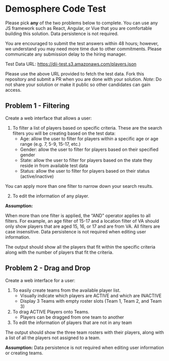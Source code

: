 # Demosphere Code Test
Please pick **any** of the two problems below to complete. You can use any JS framework such as React, Angular, or Vue that you are comfortable building this solution. Data persistence is not required.

You are encouraged to submit the test answers within 48 hours; however, we understand you may need more time due to other commitments. Please communicate any submission delay to the hiring manager.

Test Data URL: https://dii-test.s3.amazonaws.com/players.json

Please use the above URL provided to fetch the test data. Fork this repository and submit a PR when you are done with your solution. _Note_: Do not share your solution or make it public so other candidates can gain access.

## Problem 1 - Filtering
Create a web interface that allows a user:

1. To filter a list of players based on specific criteria. These are the search filters you will be creating based on the test data:
    - Age: allow the user to filter for players within a specific age or age range (e.g. 7, 5-9, 15-17, etc.)
    - Gender: allow the user to filter for players based on their specified gender
    - State:  allow the user to filter for players based on the state they reside in from available test data
    - Status:  allow the user to filter for players based on their status (active/inactive)

You can apply more than one filter to narrow down your search results.

2. To edit the information of any player. 

**Assumption:**

When more than one filter is applied, the “AND” operator applies to all filters. For example, an age filter of 15-17 and a location filter of VA should only show players that are aged 15, 16, or 17 and are from VA.  All filters are case insensitive. Data persistence is not required when editing user information.

The output should show all the players that fit within the specific criteria along with the number of players that fit the criteria.


## Problem 2 - Drag and Drop
Create a web interface for a user: 

1. To easily create teams from the available player list. 
    - Visually indicate which players are ACTIVE and which are INACTIVE
    - Display 3 Teams with empty roster slots (Team 1, Team 2, and Team 3)
2.   To drag ACTIVE Players onto Teams.
     - Players can be dragged from one team to another
3. To edit the information of players that are not in any team

The output should show the three team rosters with their players, along with a list of all the players not assigned to a team.

**Assumption:**
Data persistence is not required when editing user information or creating teams.
